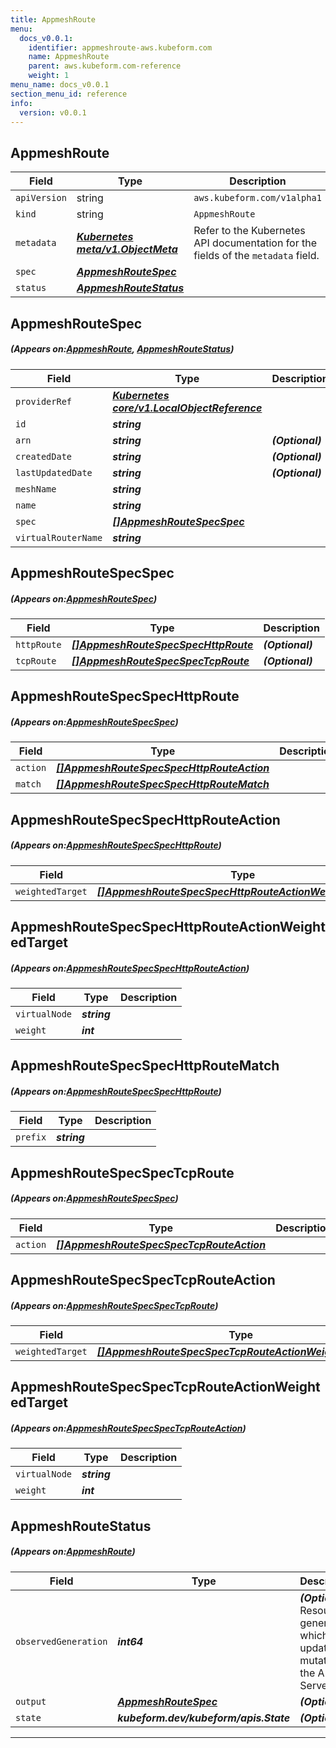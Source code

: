 ```yaml
---
title: AppmeshRoute
menu:
  docs_v0.0.1:
    identifier: appmeshroute-aws.kubeform.com
    name: AppmeshRoute
    parent: aws.kubeform.com-reference
    weight: 1
menu_name: docs_v0.0.1
section_menu_id: reference
info:
  version: v0.0.1
---
```


## AppmeshRoute
| Field | Type | Description |
| ------ | ----- | ----------- |
| `apiVersion` | string | `aws.kubeform.com/v1alpha1` |
|    `kind` | string | `AppmeshRoute` |
| `metadata` | ***[Kubernetes meta/v1.ObjectMeta](https://kubernetes.io/docs/reference/generated/kubernetes-api/v1.13/#objectmeta-v1-meta)***|Refer to the Kubernetes API documentation for the fields of the `metadata` field.|
| `spec` | ***[AppmeshRouteSpec](#AppmeshRouteSpec)***||
| `status` | ***[AppmeshRouteStatus](#AppmeshRouteStatus)***||
## AppmeshRouteSpec
##### (Appears on:[AppmeshRoute](#AppmeshRoute), [AppmeshRouteStatus](#AppmeshRouteStatus))
| Field | Type | Description |
| ------ | ----- | ----------- |
| `providerRef` | ***[Kubernetes core/v1.LocalObjectReference](https://kubernetes.io/docs/reference/generated/kubernetes-api/v1.13/#localobjectreference-v1-core)***||
| `id` | ***string***||
| `arn` | ***string***| ***(Optional)*** |
| `createdDate` | ***string***| ***(Optional)*** |
| `lastUpdatedDate` | ***string***| ***(Optional)*** |
| `meshName` | ***string***||
| `name` | ***string***||
| `spec` | ***[[]AppmeshRouteSpecSpec](#AppmeshRouteSpecSpec)***||
| `virtualRouterName` | ***string***||
## AppmeshRouteSpecSpec
##### (Appears on:[AppmeshRouteSpec](#AppmeshRouteSpec))
| Field | Type | Description |
| ------ | ----- | ----------- |
| `httpRoute` | ***[[]AppmeshRouteSpecSpecHttpRoute](#AppmeshRouteSpecSpecHttpRoute)***| ***(Optional)*** |
| `tcpRoute` | ***[[]AppmeshRouteSpecSpecTcpRoute](#AppmeshRouteSpecSpecTcpRoute)***| ***(Optional)*** |
## AppmeshRouteSpecSpecHttpRoute
##### (Appears on:[AppmeshRouteSpecSpec](#AppmeshRouteSpecSpec))
| Field | Type | Description |
| ------ | ----- | ----------- |
| `action` | ***[[]AppmeshRouteSpecSpecHttpRouteAction](#AppmeshRouteSpecSpecHttpRouteAction)***||
| `match` | ***[[]AppmeshRouteSpecSpecHttpRouteMatch](#AppmeshRouteSpecSpecHttpRouteMatch)***||
## AppmeshRouteSpecSpecHttpRouteAction
##### (Appears on:[AppmeshRouteSpecSpecHttpRoute](#AppmeshRouteSpecSpecHttpRoute))
| Field | Type | Description |
| ------ | ----- | ----------- |
| `weightedTarget` | ***[[]AppmeshRouteSpecSpecHttpRouteActionWeightedTarget](#AppmeshRouteSpecSpecHttpRouteActionWeightedTarget)***||
## AppmeshRouteSpecSpecHttpRouteActionWeightedTarget
##### (Appears on:[AppmeshRouteSpecSpecHttpRouteAction](#AppmeshRouteSpecSpecHttpRouteAction))
| Field | Type | Description |
| ------ | ----- | ----------- |
| `virtualNode` | ***string***||
| `weight` | ***int***||
## AppmeshRouteSpecSpecHttpRouteMatch
##### (Appears on:[AppmeshRouteSpecSpecHttpRoute](#AppmeshRouteSpecSpecHttpRoute))
| Field | Type | Description |
| ------ | ----- | ----------- |
| `prefix` | ***string***||
## AppmeshRouteSpecSpecTcpRoute
##### (Appears on:[AppmeshRouteSpecSpec](#AppmeshRouteSpecSpec))
| Field | Type | Description |
| ------ | ----- | ----------- |
| `action` | ***[[]AppmeshRouteSpecSpecTcpRouteAction](#AppmeshRouteSpecSpecTcpRouteAction)***||
## AppmeshRouteSpecSpecTcpRouteAction
##### (Appears on:[AppmeshRouteSpecSpecTcpRoute](#AppmeshRouteSpecSpecTcpRoute))
| Field | Type | Description |
| ------ | ----- | ----------- |
| `weightedTarget` | ***[[]AppmeshRouteSpecSpecTcpRouteActionWeightedTarget](#AppmeshRouteSpecSpecTcpRouteActionWeightedTarget)***||
## AppmeshRouteSpecSpecTcpRouteActionWeightedTarget
##### (Appears on:[AppmeshRouteSpecSpecTcpRouteAction](#AppmeshRouteSpecSpecTcpRouteAction))
| Field | Type | Description |
| ------ | ----- | ----------- |
| `virtualNode` | ***string***||
| `weight` | ***int***||
## AppmeshRouteStatus
##### (Appears on:[AppmeshRoute](#AppmeshRoute))
| Field | Type | Description |
| ------ | ----- | ----------- |
| `observedGeneration` | ***int64***| ***(Optional)*** Resource generation, which is updated on mutation by the API Server.|
| `output` | ***[AppmeshRouteSpec](#AppmeshRouteSpec)***| ***(Optional)*** |
| `state` | ***kubeform.dev/kubeform/apis.State***| ***(Optional)*** |
---
